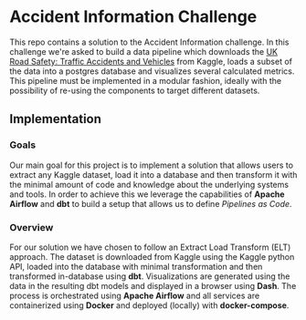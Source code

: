 # Accident Information Challenge
This repo contains a solution to the Accident Information challenge. In this challenge we're asked to build a data pipeline which downloads the [UK Road Safety: Traffic Accidents and Vehicles](https://www.kaggle.com/tsiaras/uk-road-safety-accidents-and-vehicles) from Kaggle, loads a subset of the data into a postgres database and visualizes several calculated metrics. This pipeline must be implemented in a modular fashion, ideally with the possibility of re-using the components to target different datasets.
## Implementation
### Goals
Our main goal for this project is to implement a solution that allows users to extract any Kaggle dataset, load it into a database and then transform it with the minimal amount of code and knowledge about the underlying systems and tools. In order to achieve this we leverage the capabilities of **Apache Airflow** and **dbt** to build a setup that allows us to define *Pipelines as Code*.
### Overview
For our solution we have chosen to follow an Extract Load Transform (ELT) approach. The dataset is downloaded from Kaggle using the Kaggle python API, loaded into the database with minimal transformation and then transformed in-database using **dbt**. Visualizations are generated using the data in the resulting dbt models and displayed in a browser using **Dash**. The process is orchestrated using **Apache Airflow** and all services are containerized using **Docker** and deployed (locally) with **docker-compose**.  

<IMAGE HERE>  

